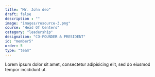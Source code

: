 ```yaml
---
title: "Mr. John deo"
draft: false
description : ""
image: "images/resource-3.png"
course: "Head Of Centers"
category: "leadership"
designation: "CO-FOUNDER & PRESIDENT"
id: "member5"
order: 5
type: "team"
---
```


Lorem ipsum dolor sit amet, consectetur adipisicing elit, sed do eiusmod tempor incididunt ut.
